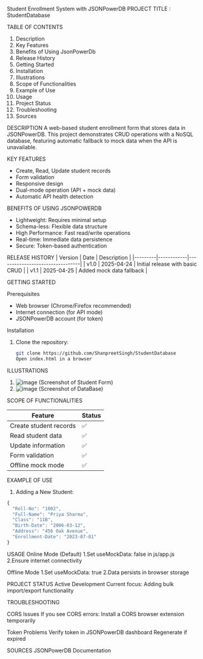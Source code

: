
 Student Enrollment System with JSONPowerDB
 PROJECT TITLE : StudentDatabase


 TABLE OF CONTENTS
1. Description
2. Key Features
3. Benefits of Using JsonPowerDb
4. Release History
5. Getting Started
6. Installation
7. Illustrations
8. Scope of Functionalities
9. Example of Use
10. Usage
11. Project Status
12. Troubleshooting
13. Sources
    
 DESCRIPTION
A web-based student enrollment form that stores data in JSONPowerDB. This project demonstrates CRUD operations with a NoSQL database, featuring automatic fallback to mock data when the API is unavailable.

KEY FEATURES
- Create, Read, Update student records
- Form validation
- Responsive design
- Dual-mode operation (API + mock data)
- Automatic API health detection

 BENEFITS OF USING JSONPOWERDB
- Lightweight: Requires minimal setup
- Schema-less: Flexible data structure
- High Performance: Fast read/write operations
- Real-time: Immediate data persistence
- Secure: Token-based authentication

 RELEASE HISTORY
| Version | Date       | Description                     |
|---------|------------|---------------------------------|
| v1.0    | 2025-04-24 | Initial release with basic CRUD |
| v1.1    | 2025-04-25 | Added mock data fallback        |


GETTING STARTED

 Prerequisites
- Web browser (Chrome/Firefox recommended)
- Internet connection (for API mode)
- JSONPowerDB account (for token)

Installation
1. Clone the repository:
   ```bash
   git clone https://github.com/ShanpreetSingh/StudentDatabase
   Open index.html in a browser


ILLUSTRATIONS

1) ![image](https://github.com/user-attachments/assets/463ab617-e0aa-4fd6-b4de-2a0058c84d70)  (Screenshot of Student Form)
2) ![image](https://github.com/user-attachments/assets/4516578e-463c-4402-a1d5-158924eefcf5)  (Screenshot of DataBase)

 SCOPE OF FUNCTIONALITIES
 
| Feature                | Status |
|------------------------|--------|
| Create student records | ✅     |
| Read student data      | ✅     |
| Update information     | ✅     |
| Form validation        | ✅     |
| Offline mock mode      | ✅     |


EXAMPLE OF USE 
1. Adding a New Student:
```javascript
{
  "Roll-No": "1002",
  "Full-Name": "Priya Sharma",
  "Class": "11B",
  "Birth-Date": "2006-03-12",
  "Address": "456 Oak Avenue",
  "Enrollment-Date": "2023-07-01"
}
```
USAGE
Online Mode (Default)
1.Set useMockData: false in js/app.js
2.Ensure internet connectivity

Offline Mode
1.Set useMockData: true
2.Data persists in browser storage

PROJECT STATUS
Active Development
Current focus: Adding bulk import/export functionality

TROUBLESHOOTING

CORS Issues
If you see CORS errors:
Install a CORS browser extension temporarily

Token Problems
Verify token in JSONPowerDB dashboard
Regenerate if expired

SOURCES
JSONPowerDB Documentation
